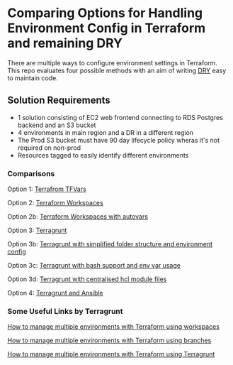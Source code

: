 # Comparing Options for Handling Environment Config in Terraform and remaining DRY

There are multiple ways to configure environment settings in Terraform.  This repo evaluates four possible methods with an aim of writing [DRY](https://en.wikipedia.org/wiki/Don%27t_repeat_yourself) easy to maintain code.


## Solution Requirements

- 1 solution consisting of EC2 web frontend connecting to RDS Postgres backend and an S3 bucket
- 4 environments in main region and a DR in a different region
- The Prod S3 bucket must have 90 day lifecycle policy wheras it's not required on non-prod
- Resources tagged to easily identify different environments


### Comparisons

Option 1: [Terrafrom TFVars](option1-terraform-tfvars/)

Option 2: [Terraform Workspaces](option2-terraform-workspaces/)

Option 2b: [Terraform Workspaces with autovars](option2b-terraform-workspaces-with-autovars)

Option 3: [Terragrunt](option3-terragrunt/)

Option 3b: [Terragrunt with simplified folder structure and environment config](option3b-terragrunt/)

Option 3c: [Terragrunt with bash support and env var usage](option3c-terragrunt-with-bash-support/)

Option 3d: [Terragrunt with centralised hcl module files](option3d-terragrunt/)

Option 4: [Terragrunt and Ansible](option4-terragrunt-and-ansible/)




### Some Useful Links by Terragrunt

[How to manage multiple environments with Terraform using workspaces](https://blog.gruntwork.io/how-to-manage-multiple-environments-with-terraform-using-workspaces-98680d89a03e)

[How to manage multiple environments with Terraform using branches](https://blog.gruntwork.io/how-to-manage-multiple-environments-with-terraform-using-branches-875d1a2ee647)

[How to manage multiple environments with Terraform using Terragrunt](https://blog.gruntwork.io/how-to-manage-multiple-environments-with-terraform-using-terragrunt-2c3e32fc60a8)
